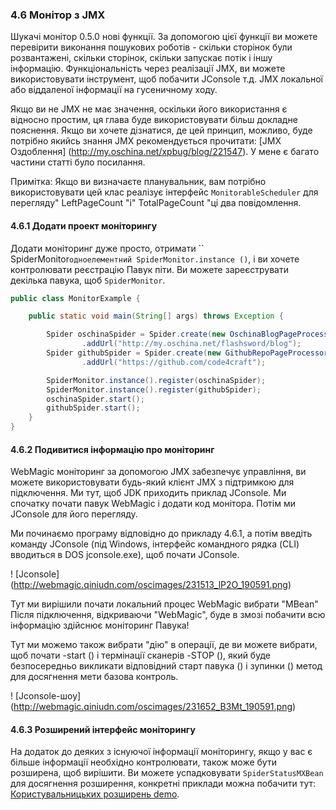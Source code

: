 ### 4.6 Монітор з JMX

Шукачі монітор 0.5.0 нові функції. За допомогою цієї функції ви можете перевірити виконання пошукових роботів - скільки сторінок були розвантажені, скільки сторінок, скільки запускає потік і іншу інформацію. Функціональність через реалізації JMX, ви можете використовувати інструмент, щоб побачити JConsole т.д. JMX локальної або віддаленої інформації на гусеничному ходу.

Якщо ви не JMX не має значення, оскільки його використання є відносно простим, ця глава буде використовувати більш докладне пояснення. Якщо ви хочете дізнатися, де цей принцип, можливо, буде потрібно якийсь знання JMX рекомендується прочитати: [JMX Оздоблення] (http://my.oschina.net/xpbug/blog/221547). У мене є багато частини статті було посилання.

Примітка: Якщо ви визначаєте планувальник, вам потрібно використовувати цей клас реалізує інтерфейс `MonitorableScheduler` для перегляду" LeftPageCount "і" TotalPageCount "ці два повідомлення.

#### 4.6.1 Додати проект моніторингу

Додати моніторинг дуже просто, отримати `` SpiderMonitor` одноелементний SpiderMonitor.instance () `, і ви хочете контролювати реєстрацію Павук піти. Ви можете зареєструвати декілька павука, щоб `SpiderMonitor`.

```java
public class MonitorExample {

    public static void main(String[] args) throws Exception {

        Spider oschinaSpider = Spider.create(new OschinaBlogPageProcessor())
                .addUrl("http://my.oschina.net/flashsword/blog");
        Spider githubSpider = Spider.create(new GithubRepoPageProcessor())
                .addUrl("https://github.com/code4craft");

        SpiderMonitor.instance().register(oschinaSpider);
        SpiderMonitor.instance().register(githubSpider);
        oschinaSpider.start();
        githubSpider.start();
    }
}
```

#### 4.6.2 Подивитися інформацію про моніторинг

WebMagic моніторинг за допомогою JMX забезпечує управління, ви можете використовувати будь-який клієнт JMX з підтримкою для підключення. Ми тут, щоб JDK приходить приклад JConsole. Ми спочатку почати павук WebMagic і додати код монітора. Потім ми JConsole для його перегляду.

Ми починаємо програму відповідно до прикладу 4.6.1, а потім введіть команду JConsole (під Windows, інтерфейс командного рядка (CLI) вводиться в DOS jconsole.exe), щоб почати JConsole.

! [Jconsole] (http://webmagic.qiniudn.com/oscimages/231513_lP2O_190591.png)

Тут ми вирішили почати локальний процес WebMagic вибрати "MBean" Після підключення, відкриваючи "WebMagic", буде в змозі побачити всю інформацію здійснює моніторинг Павука!

Тут ми можемо також вибрати "дію" в операції, де ви можете вибрати, щоб почати -start () і термінації сканерів -STOP (), який буде безпосередньо викликати відповідний старт павука () і зупинки () метод для досягнення мети базова контроль.

! [Jconsole-шоу] (http://webmagic.qiniudn.com/oscimages/231652_B3Mt_190591.png)

#### 4.6.3 Розширений інтерфейс моніторингу

На додаток до деяких з існуючої інформації моніторингу, якщо у вас є більше інформації необхідно контролювати, також може бути розширена, щоб вирішити. Ви можете успадковувати `SpiderStatusMXBean` для досягнення розширення, конкретні приклади можна побачити тут:
[Користувальницьких розширень demo](https://github.com/code4craft/webmagic/tree/master/webmagic-extension/src/test/java/us/codecraft/webmagic/monitor).
